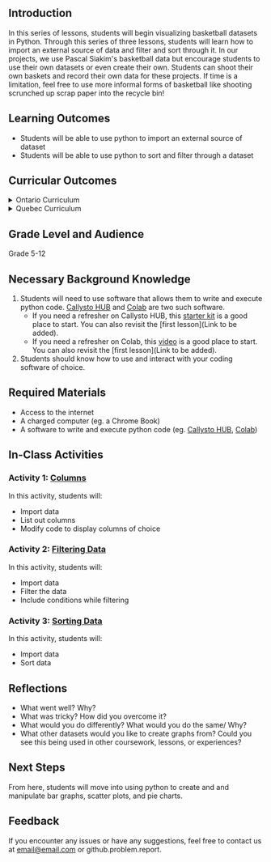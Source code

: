 ## Introduction
In this series of lessons, students will begin visualizing basketball datasets in Python. Through this series of three lessons, students will learn how to import an external source of data and filter and sort through it. In our projects, we use Pascal Siakim's basketball data but encourage students to use their own datasets or even create their own. Students can shoot their own baskets and record their own data for these projects. If time is a limitation, feel free to use more informal forms of basketball like shooting scrunched up scrap paper into the recycle bin!

## Learning Outcomes
* Students will be able to use python to import an external source of dataset
* Students will be able to use python to sort and filter through a dataset

## Curricular Outcomes
<details>
  <summary>Ontario Curriculum</summary>
  * TBD
</details>
<details>
  <summary>Quebec Curriculum</summary>
  * TBD
</details>


## Grade Level and Audience
Grade 5-12

## Necessary Background Knowledge
1. Students will need to use software that allows them to write and execute python code. [Callysto HUB](https://www.callysto.ca/starter-kit/) and [Colab](https://colab.research.google.com/) are two such software. 
    - If you need a refresher on Callysto HUB, this [starter kit](https://www.callysto.ca/starter-kit/) is a good place to start. You can also revisit the [first lesson](Link to be added). 
    - If you need a refresher on Colab, this [video](https://www.youtube.com/watch?v=inN8seMm7UI) is a good place to start. You can also revisit the [first lesson](Link to be added). 
2. Students should know how to use and interact with your coding software of choice.

## Required Materials
* Access to the internet
* A charged computer (eg. a Chrome Book)
* A software to write and execute python code (eg. [Callysto HUB](https://www.callysto.ca/starter-kit/), [Colab](https://colab.research.google.com/))

## In-Class Activities
### Activity 1: [Columns](https://github.com/pbeens/Data-Analysis/blob/main/BADS/01-Intro/01-01-columns.ipynb)
In this activity, students will: 
* Import data
* List out columns
* Modify code to display columns of choice

### Activity 2: [Filtering Data](https://github.com/pbeens/Data-Analysis/blob/main/BADS/01-Intro/01-02-filtering-data.ipynb)
In this activity, students will: 
* Import data
* Filter the data
* Include conditions while filtering

### Activity 3: [Sorting Data](https://github.com/pbeens/Data-Analysis/blob/main/BADS/01-Intro/01-03-sorting-data.ipynb)
In this activity, students will: 
* Import data
* Sort data

## Reflections
* What went well? Why?
* What was tricky? How did you overcome it? 
* What would you do differently? What would you do the same/ Why?
* What other datasets would you like to create graphs from? Could you see this being used in other coursework, lessons, or experiences? 

## Next Steps
From here, students will move into using python to create and and manipulate bar graphs, scatter plots, and pie charts. 

## Feedback
If you encounter any issues or have any suggestions, feel free to contact us at email@email.com or github.problem.report. 
